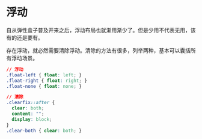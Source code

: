 # 浮动

自从弹性盒子普及开来之后，浮动布局也就渐用渐少了。但是少用不代表无用，该有的还是要有。

存在浮动，就必然需要清除浮动。清除的方法有很多，列举两种，基本可以囊括所有浮动场景。

``` css
// 浮动
.float-left { float: left; }
.float-right { float: right; }
.float-none { float: none; }

// 清除
.clearfix::after {
  clear: both;
  content: "";
  display: block; 
}
.clear-both { clear: both; }
```
